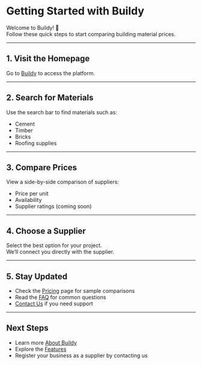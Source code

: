 # Getting Started with Buildy

Welcome to Buildy! 🎉  
Follow these quick steps to start comparing building material prices.

---

## 1. Visit the Homepage
Go to [Buildy](index.md) to access the platform.

---

## 2. Search for Materials
Use the search bar to find materials such as:
- Cement
- Timber
- Bricks
- Roofing supplies

---

## 3. Compare Prices
View a side-by-side comparison of suppliers:
- Price per unit
- Availability
- Supplier ratings (coming soon)

---

## 4. Choose a Supplier
Select the best option for your project.  
We’ll connect you directly with the supplier.

---

## 5. Stay Updated
- Check the [Pricing](pricing.md) page for sample comparisons  
- Read the [FAQ](faq.md) for common questions  
- [Contact Us](contact.md) if you need support

---

## Next Steps
- Learn more [About Buildy](about.md)  
- Explore the [Features](features.md)  
- Register your business as a supplier by contacting us  
